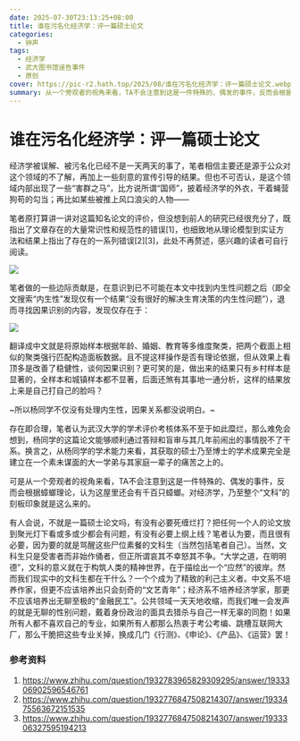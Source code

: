 ```yaml
---
date: 2025-07-30T23:13:25+08:00
title: 谁在污名化经济学：评一篇硕士论文
categories: 
  - 钟声
tags:
  - 经济学
  - 武大图书馆诬告事件
  - 原创
cover: https://pic-r2.hath.top/2025/08/谁在污名化经济学：评一篇硕士论文.webp
summary: 从一个旁观者的视角来看，TA不会注意到这是一件特殊的、偶发的事件，反而会根据蟑螂理论，认为这屋里还会有千百只蟑螂。对经济学，乃至整个“文科”的刻板印象就是这么来的。
---
```


# 谁在污名化经济学：评一篇硕士论文

经济学被误解、被污名化已经不是一天两天的事了，笔者相信主要还是源于公众对这个领域的不了解，再加上一些刻意的宣传引导的结果。但也不可否认，是这个领域内部出现了一些“害群之马”，比方说所谓“国师”，披着经济学的外衣，干着蝇营狗苟的勾当；再比如某些被推上风口浪尖的人物——

笔者原打算讲一讲对这篇知名论文的评价，但没想到前人的研究已经很充分了，既指出了文章存在的大量常识性和规范性的错误[1]，也细致地从理论模型到实证方法和结果上指出了存在的一系列错误[2][3]，此处不再赘述，感兴趣的读者可自行阅读。

![](https://pic-r2.hath.top/2025/07/684893ea90c6ccb643ea111f0eae6b01.webp)

笔者做的一些边际贡献是，在意识到已不可能在本文中找到内生性问题之后（即全文搜索“内生性”发现仅有一个结果“没有很好的解决生育决策的内生性问题”），退而寻找因果识别的内容，发现仅存在于：

![](https://pic-r2.hath.top/2025/07/db4033199fa344465290b52b167b0a36.webp)

翻译成中文就是将原始样本根据年龄、婚姻、教育等多维度聚类，把两个截面上相似的聚类强行匹配构造面板数据。且不提这样操作是否有理论依据，但从效果上看顶多是改善了稳健性，谈何因果识别？更可笑的是，做出来的结果只有乡村样本是显著的，全样本和城镇样本都不显著，后面还煞有其事地一通分析，这样的结果放上来是自己打自己的脸吗？

~所以杨同学不仅没有处理内生性，因果关系都没说明白。~

存在即合理，笔者认为武汉大学的学术评价考核体系不至于如此糜烂，那么难免会想到，杨同学的这篇论文能够顺利通过答辩和盲审与其几年前闹出的事情脱不了干系。换言之，从杨同学的学术能力来看，其获取的硕士乃至博士的学术成果完全是建立在一个素未谋面的大一学弟与其家庭一辈子的痛苦之上的。

可是从一个旁观者的视角来看，TA不会注意到这是一件特殊的、偶发的事件，反而会根据蟑螂理论，认为这屋里还会有千百只蟑螂。对经济学，乃至整个“文科”的刻板印象就是这么来的。

有人会说，不就是一篇硕士论文吗，有没有必要死缠烂打？把任何一个人的论文放到聚光灯下看或多或少都会有问题，有没有必要上纲上线？笔者认为要，而且很有必要，因为要的就是骂醒这些尸位素餐的文科生（当然包括笔者自己）。当然，文科生只是受害者而非始作俑者，但正所谓哀其不幸怒其不争。“大学之道，在明明德”，文科的意义就在于构筑人类的精神世界，在于描绘出一个“应然”的彼岸。然而我们现实中的文科生都在干什么？一个个成为了精致的利己主义者。中文系不培养作家，但更不应该培养出只会刻奇的“文艺青年”；经济系不培养经济学家，那更不应该培养出无聊至极的“金融民工”。公共领域一天天地收缩，而我们唯一会发声的就是无聊的性别问题，戴着身份政治的面具去猎杀与自己一样无辜的同胞！如果所有人都不喜欢自己的专业，如果所有人都那么热衷于考公考编、跳槽互联网大厂，那么干脆把这些专业关掉，换成几门《行测》、《申论》、《产品》、《运营》罢！

### 参考资料
1. https://www.zhihu.com/question/1932783965829309295/answer/1933306902596546761
2. https://www.zhihu.com/question/1932776847508214307/answer/1933475563672151535
3. https://www.zhihu.com/question/1932776847508214307/answer/1933306327595194213